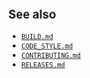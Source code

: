 
## See also
* [`BUILD.md`](BUILD.md)
* [`CODE_STYLE.md`](CODE_STYLE.md)
* [`CONTRIBUTING.md`](CONTRIBUTING.md)
* [`RELEASES.md`](RELEASES.md)
